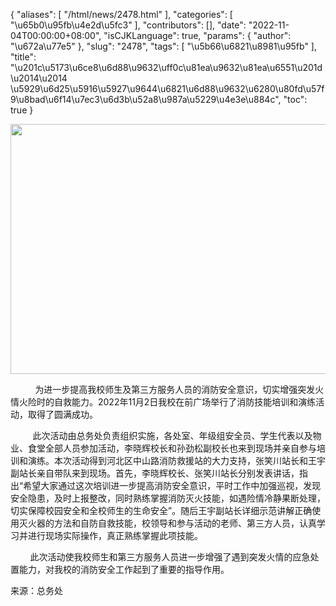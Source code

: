 {
    "aliases": [
        "/html/news/2478.html"
    ],
    "categories": [
        "\u65b0\u95fb\u4e2d\u5fc3"
    ],
    "contributors": [],
    "date": "2022-11-04T00:00:00+08:00",
    "isCJKLanguage": true,
    "params": {
        "author": "\u672a\u77e5"
    },
    "slug": "2478",
    "tags": [
        "\u5b66\u6821\u8981\u95fb"
    ],
    "title": "\u201c\u5173\u6ce8\u6d88\u9632\uff0c\u81ea\u9632\u81ea\u6551\u201d \u2014\u2014 \u5929\u6d25\u5916\u5927\u9644\u6821\u6d88\u9632\u6280\u80fd\u57f9\u8bad\u6f14\u7ec3\u6d3b\u52a8\u987a\u5229\u4e3e\u884c",
    "toc": true
}


<img
    src="https://cdn.tfls.online/mirror/full/21e52eeda1187887a421c47e7d1872fb7199e3fc.jpg"
    style="display:block;margin-left:auto;margin-right:auto;"
    decoding="async"
    fetchpriority="auto"
    loading="lazy"
    height="400"
    width="600"
/>




          为进一步提高我校师生及第三方服务人员的消防安全意识，切实增强突发火情火险时的自救能力。2022年11月2日我校在前广场举行了消防技能培训和演练活动，取得了圆满成功。




         此次活动由总务处负责组织实施，各处室、年级组安全员、学生代表以及物业、食堂全部人员参加活动，李晓辉校长和孙劲松副校长也来到现场并亲自参与培训和演练。本次活动得到河北区中山路消防救援站的大力支持，张笑川站长和王宇副站长亲自带队来到现场。首先，李晓辉校长、张笑川站长分别发表讲话，指出“希望大家通过这次培训进一步提高消防安全意识，平时工作中加强巡视，发现安全隐患，及时上报整改，同时熟练掌握消防灭火技能，如遇险情冷静果断处理，切实保障校园安全和全校师生的生命安全”。随后王宇副站长详细示范讲解正确使用灭火器的方法和自防自救技能，校领导和参与活动的老师、第三方人员，认真学习并进行现场实际操作，真正熟练掌握此项技能。




        此次活动使我校师生和第三方服务人员进一步增强了遇到突发火情的应急处置能力，对我校的消防安全工作起到了重要的指导作用。




  





来源：总务处


